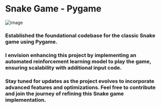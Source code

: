 # Snake Game - Pygame
![image](https://github.com/ChaitanyaAwasthi/Snake-Game---Pygame/assets/124452335/dc78a564-da1a-4928-9f84-45588b1ff3c1)

### Established the foundational codebase for the classic Snake game using Pygame.
### I envision enhancing this project by implementing an automated reinforcement learning model to play the game, ensuring scalability with additional input code.
### Stay tuned for updates as the project evolves to incorporate advanced features and optimizations. Feel free to contribute and join the journey of refining this Snake game implementation.

